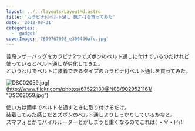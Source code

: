 ```yaml
---
layout: ../../layouts/LayoutMd.astro
title: 'カラビナ付ベルト通し BLT-1を買ってみた'
date: '2012-08-31'
categories:
  - 'gadget'
coverImage: '7899767098_e390436afc.jpg'
---
```


普段シザーバッグをカラビナ2つでズボンのベルト通しに付けているのだけれど使っているとベルト通しが劣化してきた。  
というわけでベルトに装着できるタイプのカラビナ付ベルト通しを買ってみた。

![DSC02059.jpg](/archive/images/9029521161_98d6a61952.jpg)](http://www.flickr.com/photos/67522130@N08/9029521161/ "DSC02059.jpg")

使い方は簡単でベルトを通すときに取り付けるだけ。  
装着してみた感じだとズボンのベルト通しよりしっかりしているかなと。  
スマフォとかモバイルルーターとかしまうと重くなるのでこれは( ・∀・)ｲｲ!!

<div data-vc_mylinkbox_id="889318558"></div>
